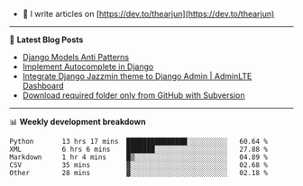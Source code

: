 <!-- ![My Profile Introduction Image](https://i.ibb.co/tLFZ15Q/gh.png) -->
- 📝 I write articles on [https://dev.to/thearjun](https://dev.to/thearjun)

-------

📕 **Latest Blog Posts**
<!-- BLOG-POST-LIST:START -->
- [Django Models Anti Patterns](https://dev.to/thearjun/django-models-anti-patterns-1ma1)
- [Implement Autocomplete in Django](https://dev.to/thearjun/implement-autocomplete-in-django-3h20)
- [Integrate Django Jazzmin theme to Django Admin | AdminLTE Dashboard](https://dev.to/thearjun/integrate-django-jazzmin-theme-to-django-admin-adminlte-dashboard-5aao)
- [Download required folder only from GitHub with Subversion](https://dev.to/thearjun/download-required-folder-only-from-github-with-subversion-2gpc)
<!-- BLOG-POST-LIST:END -->

-------

📊 **Weekly development breakdown**
<!--START_SECTION:waka-->

```text
Python       13 hrs 17 mins  ███████████████░░░░░░░░░░   60.64 %
XML          6 hrs 6 mins    ███████░░░░░░░░░░░░░░░░░░   27.88 %
Markdown     1 hr 4 mins     █▒░░░░░░░░░░░░░░░░░░░░░░░   04.89 %
CSV          35 mins         ▓░░░░░░░░░░░░░░░░░░░░░░░░   02.68 %
Other        28 mins         ▓░░░░░░░░░░░░░░░░░░░░░░░░   02.18 %
```

<!--END_SECTION:waka-->
<img src='https://profile-counter.glitch.me/thearjun/count.svg' width='0px'>
